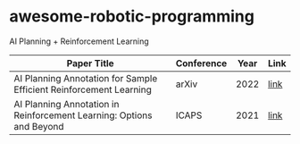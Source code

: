 # awesome-robotic-programming

AI Planning + Reinforcement Learning


| Paper Title | Conference | Year | Link |
| ---- | ---- | ---- | ---- |
|AI Planning Annotation for Sample Efficient Reinforcement Learning|arXiv|2022|[link](https://arxiv.org/abs/2203.00669)|
|AI Planning Annotation in Reinforcement Learning: Options and Beyond|ICAPS|2021|[link](https://prl-theworkshop.github.io/prl2021/papers/PRL2021_paper_36.pdf)|
